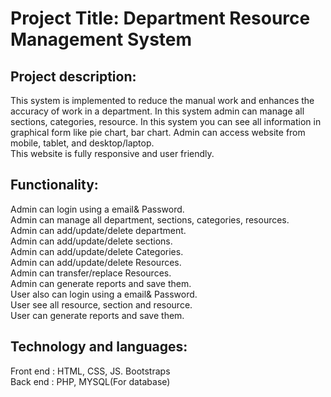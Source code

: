 # Project Title: Department Resource Management System 

## Project description: 
 This  system is implemented to reduce the manual work and enhances the accuracy of work in a department. In this system admin can manage all sections, categories,
 resource. In this system you  can see all information in graphical form like pie chart, bar chart. Admin can access website from mobile, tablet, and desktop/laptop.   
 This website is fully responsive and user friendly.

## Functionality:

Admin can login using a email& Password.  
Admin can manage all department, sections, categories, resources.  
Admin can add/update/delete department.  
Admin can add/update/delete sections.  
Admin can add/update/delete Categories.  
Admin can add/update/delete Resources.  
Admin can transfer/replace Resources.  
Admin can generate reports and save them.  
User also can login using a email& Password.  
User see all resource, section and resource.  
User can generate reports and save them.  

## Technology and languages:

   Front end : HTML, CSS, JS. Bootstraps  
   Back end : PHP, MYSQL(For database)
   
